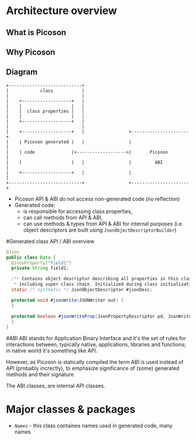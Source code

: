 # Architecture overview

## What is Picoson

## Why Picoson

## Diagram
```
+----------------------------+
|            class           |
|                            |
|    +-------------------+   |
|    |                   |   |
|    |  class properties |   |
|    |                   |   |
|    +-------------------+   |
|                            |
|    +-------------------+   |                 +----------------------+
|    | Picoson generated |   |                 |                      |
|    | code              |<------------------->|       Picoson        |
|    |                   |   |                 |         ABI          |
|    +-------------------+   |                 |                      |
+----------------------------+                 +----------------------+
```

* Picoson API & ABI do not access non-generated code (no reflection)
* Generated code:
   * is responsible for accessing class properties,
   * can call methods from API & ABI,
   * can use methods & types from API & ABI for internal purposes
     (i.e. object descriptors are built using `JsonObjectDescriptorBuilder`)

#Generated class API / ABI overview
```java
@Json
public class Data {
  @JsonProperty("field1")
  private String field1;

  /** Contains object descriptor describing all properties in this class
   * including super class chain. Initialized during class initialization. */
  static /* synthetic */ JsonObjectDescriptor #jsonDesc;

  protected void #jsonWrite(JSONWriter out) {
  }

  protected boolean #jsonWriteProp(JsonPropertyDescriptor pd, JsonWriter out) {
  }
}
```
#ABI
ABI stands for Application Binary Interface and it's the set of rules for
interactions between, typically native, applications, libraries and functions;
in native world it's something like API.

However, as Picoson is statically compiled the term ABI is used instead of
API (probably increctly), to emphasize significance of (some) generated
methods and their signature.

The ABI classes, are internal API classes.

# Major classes & packages
* `Names` - this class containes names used in generated code, many names
    